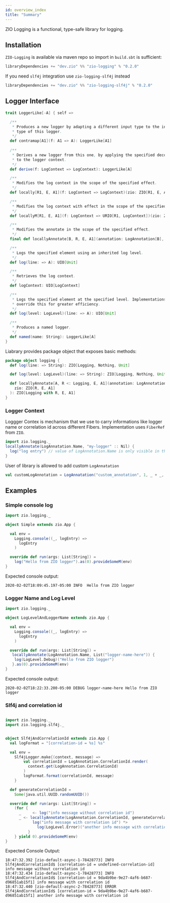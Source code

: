 ```yaml
---
id: overview_index
title: "Summary"
---
```


ZIO Logging is a functional, type-safe library for logging.

## Installation

`ZIO-Logging` is available via maven repo so import in `build.sbt` is sufficient:

```scala
libraryDependencies += "dev.zio" %% "zio-logging" % "0.2.0"
```

If you need `slf4j` integration use `zio-logging-slf4j` instead 

```scala
libraryDependencies += "dev.zio" %% "zio-logging-slf4j" % "0.2.0"
```



## Logger Interface

```scala
trait LoggerLike[-A] { self =>

  /**
   * Produces a new logger by adapting a different input type to the input
   * type of this logger.
   */
  def contramap[A1](f: A1 => A): LoggerLike[A1]
  
  /**
   * Derives a new logger from this one, by applying the specified decorator
   * to the logger context.
   */
  def derive(f: LogContext => LogContext): LoggerLike[A]

  /**
   * Modifies the log context in the scope of the specified effect.
   */
  def locally[R1, E, A1](f: LogContext => LogContext)(zio: ZIO[R1, E, A1]): ZIO[R1, E, A1]

  /**
   * Modifies the log context with effect in the scope of the specified effect.
   */
  def locallyM[R1, E, A1](f: LogContext => URIO[R1, LogContext])(zio: ZIO[R1, E, A1]): ZIO[R1, E, A1] 

  /**
   * Modifies the annotate in the scope of the specified effect.
   */
  final def locallyAnnotate[B, R, E, A1](annotation: LogAnnotation[B], value: B)(zio: ZIO[R, E, A1]): ZIO[R, E, A1] 

  /**
   * Logs the specified element using an inherited log level.
   */
  def log(line: => A): UIO[Unit]

  /**
   * Retrieves the log context.
   */
  def logContext: UIO[LogContext]

  /**
   * Logs the specified element at the specified level. Implementations may
   * override this for greater efficiency.
   */
  def log(level: LogLevel)(line: => A): UIO[Unit] 

  /**
   * Produces a named logger.
   */
  def named(name: String): LoggerLike[A] 
}
```

Liabrary provides package object that exposes basic methods:

```scala
package object logging {
  def log(line: => String): ZIO[Logging, Nothing, Unit] 

  def log(level: LogLevel)(line: => String): ZIO[Logging, Nothing, Unit] 

  def locallyAnnotate[A, R <: Logging, E, A1](annotation: LogAnnotation[A], value: A)(
    zio: ZIO[R, E, A1]
  ): ZIO[Logging with R, E, A1] 
}
```

### Logger Context
Loggger Contex is mechanism that we use to carry informations like logger name or correlation id across different Fibers. Implementation uses `FiberRef` from `ZIO`. 

```scala
import zio.logging._
locallyAnnotate(LogAnnatation.Name, "my-logger" :: Nil) {
  log("log entry") // value of LogAnnotation.Name is only visible in this block
}
```

User of library is allowed to add custom `LogAnnatation`  

```scala
val customLogAnnotation = LogAnnatation("custom_annotation", 1, _ + _, _.toString)
```

## Examples

### Simple console log

```scala
import zio.logging._

object Simple extends zio.App {

  val env = 
    Logging.console((_, logEntry) =>
      logEntry
    )

  override def run(args: List[String]) =
    log("Hello from ZIO logger").as(0).provideSomeM(env)
}

```

Expected console output:

```
2020-02-02T18:09:45.197-05:00 INFO  Hello from ZIO logger
```

### Logger Name and Log Level

```scala
import zio.logging._

object LogLevelAndLoggerName extends zio.App {

  val env = 
    Logging.console((_, logEntry) =>
      logEntry
    )

  override def run(args: List[String]) =
   locallyAnnotate(LogAnnotation.Name, List("logger-name-here")) { 
    log(LogLevel.Debug)("Hello from ZIO logger")
   }.as(0).provideSomeM(env)
}
```

Expected console output:

```
2020-02-02T18:22:33.200-05:00 DEBUG logger-name-here Hello from ZIO logger
```

### Slf4j and correlation id
```scala

import zio.logging._
import zio.logging.slf4j._


object Slf4jAndCorrelationId extends zio.App {
  val logFormat = "[correlation-id = %s] %s"

  val env =
    Slf4jLogger.make{(context, message) => 
        val correlationId = LogAnnotation.CorrelationId.render(
          context.get(LogAnnotation.CorrelationId)
        )
        logFormat.format(correlationId, message)
    }

  def generateCorrelationId =
    Some(java.util.UUID.randomUUID())

  override def run(args: List[String]) =
    (for {
      _     <- log("info message without correlation id")
      _ <- locallyAnnotate(LogAnnotation.CorrelationId, generateCorrelationId) {
            log("info message with correlation id") *>
              log(LogLevel.Error)("another info message with correlation id").fork
          }
    } yield 0).provideSomeM(env)
}

```


Expected Console Output:
```
18:47:32.392 [zio-default-async-1-78428773] INFO  Slf4jAndCorrelationId$ [correlation-id = undefined-correlation-id] info message without correlation id
18:47:32.434 [zio-default-async-1-78428773] INFO  Slf4jAndCorrelationId$ [correlation-id = 9da4b9be-9e27-4af6-b687-d96851ab15f1] info message with correlation id
18:47:32.440 [zio-default-async-2-78428773] ERROR Slf4jAndCorrelationId$ [correlation-id = 9da4b9be-9e27-4af6-b687-d96851ab15f1] another info message with correlation id
```



